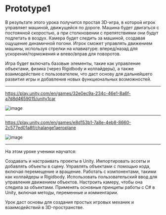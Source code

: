 # Prototype1

В результате этого урока получится простая 3D-игра, в которой игрок управляет машиной, движущейся по дороге. Машина будет двигаться с постоянной скоростью, а при столкновении с препятствиями они будут подлетать в воздух. Камера будет следить за машиной, создавая ощущение динамичной погони. Игрок сможет управлять движением машины, используя стрелки на клавиатуре: вперед/назад для ускорения/торможения и влево/вправ для поворотов.

Игра будет включать базовые элементы, такие как управление объектами, физика (через Rigidbody и коллайдеры), а также взаимодействие с пользователем, что даст основу для дальнейшего развития игры и добавления новых функциональных возможностей.

---
https://play.unity.com/en/games/32e0ec9a-234c-46e1-8a6f-a7d8d4659015/unity1car 

![image](https://github.com/user-attachments/assets/79a4190c-4863-4034-b688-5981dfed294b)

---
https://play.unity.com/en/games/e8d153b1-7a8e-4eb8-8660-2c577ed01a8f/chalange1aeroplane

![image](https://github.com/user-attachments/assets/1cb72b85-7aa4-47fe-98b0-a6a6f711f563)
 
---

На этом уроке ученики научатся:

Создавать и настраивать проекты в Unity.
Импортировать ассеты и добавлять объекты в сцену.
Управлять объектами с помощью кода, включая перемещение и вращение.
Работать с компонентами, такими как коллайдеры и Rigidbody.
Использовать пользовательский ввод для управления движением объектов.
Настроить камеру, чтобы она следила за объектами.
Применять основные принципы работы с C# в Unity, включая методы, переменные и комментарии.

Урок даст основы для создания простых игровых механик и взаимодействий в 3D-пространстве.
